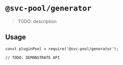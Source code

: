 # `@svc-pool/generator`

> TODO: description

## Usage

```
const pluginPool = require('@svc-pool/generator');

// TODO: DEMONSTRATE API
```
